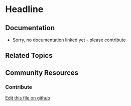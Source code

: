 # Headline

## Documentation

* Sorry, no documentation linked yet - please contribute
## Related Topics


## Community Resources


### Contribute

[Edit this file on github](https://github.com/olafk/controlpanel-documentation-docs/blob/master/md/72en/com_liferay_password_policies_admin_web_portlet_PasswordPoliciesAdminPortlet/edit_password_policy.jsp.md)
